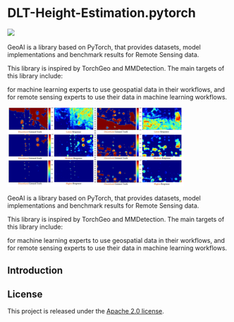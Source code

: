 # DLT-Height-Estimation.pytorch
<div align="left">
  <img src="resources/s1.png" width="400"/>  

GeoAI is a library based on PyTorch, that provides datasets, model implementations and benchmark results for Remote Sensing data.

This library is inspired by TorchGeo and MMDetection. The main targets of this library include:

for machine learning experts to use geospatial data in their workflows, and
for remote sensing experts to use their data in machine learning workflows.

<img src="resources/s2.png" width="400"/>  

GeoAI is a library based on PyTorch, that provides datasets, model implementations and benchmark results for Remote Sensing data.

This library is inspired by TorchGeo and MMDetection. The main targets of this library include:

for machine learning experts to use geospatial data in their workflows, and
for remote sensing experts to use their data in machine learning workflows.

</div>

## Introduction

## License

This project is released under the [Apache 2.0 license](LICENSE).
